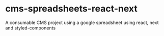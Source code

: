 # cms-spreadsheets-react-next
A consumable CMS project using a google spreadsheet using react, next and styled-components
